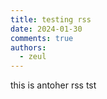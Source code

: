```yaml
---
title: testing rss
date: 2024-01-30
comments: true
authors:
  - zeul
---
```



this is antoher rss tst